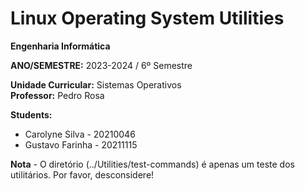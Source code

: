 # Linux Operating System Utilities

**Engenharia Informática**  

**ANO/SEMESTRE:** 2023-2024 / 6º Semestre 

**Unidade Curricular:** Sistemas Operativos  
**Professor:** Pedro Rosa  

**Students:**
- Carolyne Silva - 20210046
- Gustavo Farinha - 20211115






**Nota** - O diretório (../Utilities/test-commands) é apenas um teste dos utilitários. Por favor, desconsidere!
